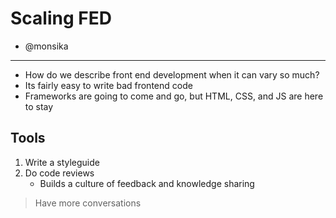 # Scaling FED

* @monsika

---

* How do we describe front end development when it can vary so much?
* Its fairly easy to write bad frontend code
* Frameworks are going to come and go, but HTML, CSS, and JS are here to stay

## Tools
1. Write a styleguide
2. Do code reviews
    * Builds a culture of feedback and knowledge sharing


> Have more conversations
